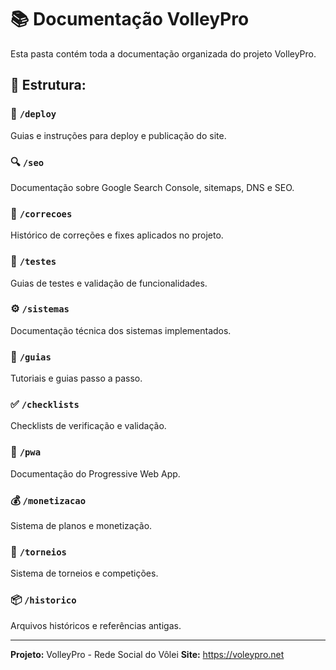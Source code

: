 # 📚 Documentação VolleyPro

Esta pasta contém toda a documentação organizada do projeto VolleyPro.

## 📂 Estrutura:

### 🚀 `/deploy`
Guias e instruções para deploy e publicação do site.

### 🔍 `/seo`
Documentação sobre Google Search Console, sitemaps, DNS e SEO.

### 🔧 `/correcoes`
Histórico de correções e fixes aplicados no projeto.

### 🧪 `/testes`
Guias de testes e validação de funcionalidades.

### ⚙️ `/sistemas`
Documentação técnica dos sistemas implementados.

### 📖 `/guias`
Tutoriais e guias passo a passo.

### ✅ `/checklists`
Checklists de verificação e validação.

### 📱 `/pwa`
Documentação do Progressive Web App.

### 💰 `/monetizacao`
Sistema de planos e monetização.

### 🏐 `/torneios`
Sistema de torneios e competições.

### 📦 `/historico`
Arquivos históricos e referências antigas.

---

**Projeto:** VolleyPro - Rede Social do Vôlei
**Site:** https://voleypro.net
